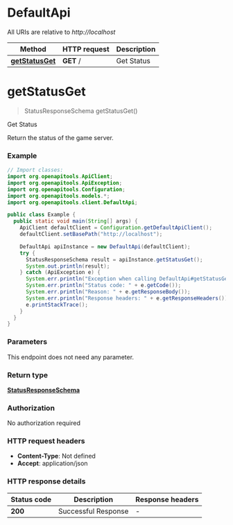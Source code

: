 # DefaultApi

All URIs are relative to *http://localhost*

| Method | HTTP request | Description |
|------------- | ------------- | -------------|
| [**getStatusGet**](DefaultApi.md#getStatusGet) | **GET** / | Get Status |


<a id="getStatusGet"></a>
# **getStatusGet**
> StatusResponseSchema getStatusGet()

Get Status

Return the status of the game server.

### Example
```java
// Import classes:
import org.openapitools.ApiClient;
import org.openapitools.ApiException;
import org.openapitools.Configuration;
import org.openapitools.models.*;
import org.openapitools.client.DefaultApi;

public class Example {
  public static void main(String[] args) {
    ApiClient defaultClient = Configuration.getDefaultApiClient();
    defaultClient.setBasePath("http://localhost");

    DefaultApi apiInstance = new DefaultApi(defaultClient);
    try {
      StatusResponseSchema result = apiInstance.getStatusGet();
      System.out.println(result);
    } catch (ApiException e) {
      System.err.println("Exception when calling DefaultApi#getStatusGet");
      System.err.println("Status code: " + e.getCode());
      System.err.println("Reason: " + e.getResponseBody());
      System.err.println("Response headers: " + e.getResponseHeaders());
      e.printStackTrace();
    }
  }
}
```

### Parameters
This endpoint does not need any parameter.

### Return type

[**StatusResponseSchema**](StatusResponseSchema.md)

### Authorization

No authorization required

### HTTP request headers

 - **Content-Type**: Not defined
 - **Accept**: application/json

### HTTP response details
| Status code | Description | Response headers |
|-------------|-------------|------------------|
| **200** | Successful Response |  -  |

